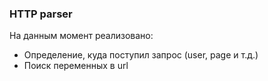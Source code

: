 ### HTTP parser

На данным момент реализовано:
- Определение, куда поступил запрос (user, page и т.д.)
- Поиск переменных в url